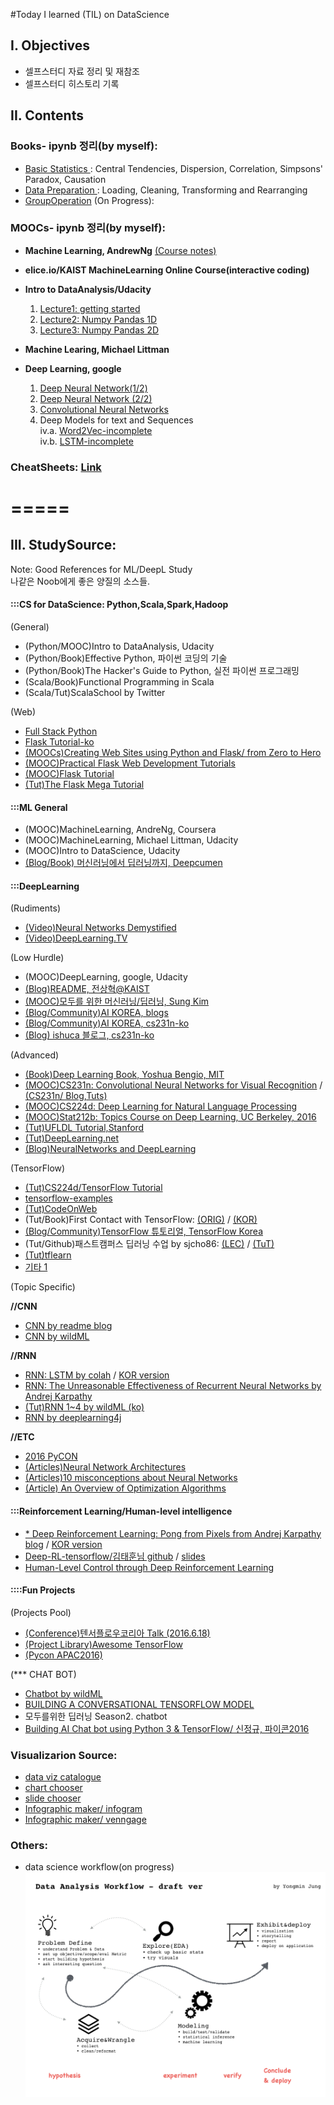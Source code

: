 #Today I learned (TIL) on DataScience 

## I. Objectives
- 셀프스터디 자료 정리 및 재참조
- 셀프스터디 히스토리 기록

## II. Contents

### Books- ipynb 정리(by myself): 
- [Basic Statistics ](http://nbviewer.jupyter.org/github/h3imdallr/TIL-datascience/blob/master/ipynb_gitHub/Basic%20Statistics.ipynb ): Central Tendencies, Dispersion, Correlation, Simpsons' Paradox, Causation
- [Data Preparation ](http://nbviewer.jupyter.org/github/h3imdallr/TIL-datascience/blob/master/ipynb_gitHub/DataPreparation.ipynb): Loading, Cleaning, Transforming and Rearranging 
- [GroupOperation](http://nbviewer.jupyter.org/github/h3imdallr/TIL-datascience/blob/master/ipynb_gitHub/GroupOperation.ipynb) (On Progress):

### MOOCs- ipynb 정리(by myself):
- **Machine Learning, AndrewNg**  [(Course notes)](http://www.holehouse.org/mlclass/)
- **elice.io/KAIST MachineLearning Online Course(interactive coding)**
- **Intro to DataAnalysis/Udacity**  
    1. [Lecture1: getting started](http://nbviewer.jupyter.org/github/h3imdallr/TIL-datascience/blob/master/ipynb_gitHub/L1_Starter_Code_ymjung.ipynb)  
    2. [Lecture2: Numpy Pandas 1D](http://nbviewer.jupyter.org/github/h3imdallr/TIL-datascience/blob/master/ipynb_gitHub/L2_NumpynPandas_for_1D.ipynb)
    3. [Lecture3: Numpy Pandas 2D](http://nbviewer.jupyter.org/github/h3imdallr/TIL-datascience/blob/master/ipynb_gitHub/L3_NumpynPandas_for_2D.ipynb)

- **Machine Learing, Michael Littman**
- **Deep Learning, google**
    1. [Deep Neural Network(1/2)](http://nbviewer.jupyter.org/github/h3imdallr/TIL-datascience/blob/master/ipynb_gitHub/DeepGG-L2-DeepNeuralNetwork.ipynb)
    2. [Deep Neural Network (2/2)](http://nbviewer.jupyter.org/github/h3imdallr/TIL-datascience/blob/master/ipynb_gitHub/DeepGG-L3-Regularizatoin.ipynb)
    2. [Convolutional Neural Networks](http://nbviewer.jupyter.org/github/h3imdallr/TIL-datascience/blob/master/ipynb_gitHub/DeepGG-L4-convolutionNets.ipynb)
    3. Deep Models for text and Sequences  
        iv.a. [Word2Vec-incomplete](http://nbviewer.jupyter.org/github/h3imdallr/TIL-datascience/blob/master/ipynb_gitHub/DeepGG-L5-word2vec.ipynb)  
        iv.b. [LSTM-incomplete](http://nbviewer.jupyter.org/github/h3imdallr/TIL-datascience/blob/master/ipynb_gitHub/DeepGG-L6-LSTM.ipynb)  

### CheatSheets: [Link](https://github.com/h3imdallr/TIL-datascience/tree/master/CheatSheet)

=====
=====

## III. StudySource: 
Note: Good References for ML/DeepL Study  
나같은 Noob에게 좋은 양질의 소스들.

#### :::CS for DataScience: Python,Scala,Spark,Hadoop
(General)
- (Python/MOOC)Intro to DataAnalysis, Udacity
- (Python/Book)Effective Python, 파이썬 코딩의 기술
- (Python/Book)The Hacker's Guide to Python, 실전 파이썬 프로그래밍 
- (Scala/Book)Functional Programming in Scala
- (Scala/Tut)ScalaSchool by Twitter

(Web)
- [Full Stack Python](https://www.fullstackpython.com)
- [Flask Tutorial-ko](http://flask-docs-kr.readthedocs.io/ko/latest/index.html)
- [(MOOCs)Creating Web Sites using Python and Flask/ from Zero to Hero](https://www.youtube.com/watch?v=6HQiKzxzkAM)
- [(MOOC)Practical Flask Web Development Tutorials](https://www.youtube.com/playlist?list=PLQVvvaa0QuDc_owjTbIY4rbgXOFkUYOUB)
- [(MOOC)Flask Tutorial](https://www.youtube.com/playlist?list=PLei96ZX_m9sWQco3fwtSMqyGL-JDQo28l)
- [(Tut)The Flask Mega Tutorial](http://blog.miguelgrinberg.com/post/the-flask-mega-tutorial-part-i-hello-world)

#### :::ML General 
- (MOOC)MachineLearning, AndreNg, Coursera
- (MOOC)MachineLearning, Michael Littman, Udacity
- (MOOC)Intro to DataScience, Udacity
- [(Blog/Book) 머신러닝에서 딥러닝까지, Deepcumen ](http://deepcumen.com)

#### :::DeepLearning 
(Rudiments)
- [(Video)Neural Networks Demystified](https://www.youtube.com/watch?v=bxe2T-V8XRs)
- [(Video)DeepLearning.TV ](https://www.youtube.com/channel/UC9OeZkIwhzfv-_Cb7fCikLQ)

(Low Hurdle)
- (MOOC)DeepLearning, google, Udacity
- [(Blog)README, 전상혁@KAIST ](http://sanghyukchun.github.io)
- [(MOOC)모두를 위한 머신러닝/딥러닝, Sung Kim](http://hunkim.github.io/ml/)
- [(Blog/Community)AI KOREA, blogs](http://aikorea.org/blog/)
- [(Blog/Community)AI KOREA, cs231n-ko](http://aikorea.org/cs231n/)
- [(Blog) ishuca 블로그, cs231n-ko](http://ishuca.tistory.com/category/CS231n)

(Advanced)
- [(Book)Deep Learning Book, Yoshua Bengio, MIT ](http://www.deeplearningbook.org/)
- [(MOOC)CS231n: Convolutional Neural Networks for Visual Recognition](http://cs231n.stanford.edu/syllabus.html)  /  [(CS231n/ Blog,Tuts)](http://cs231n.github.io)
- [(MOOC)CS224d: Deep Learning for Natural Language Processing ](http://cs224d.stanford.edu/)
- [(MOOC)Stat212b: Topics Course on Deep Learning, UC Berkeley, 2016](http://joanbruna.github.io/stat212b/)
- [(Tut)UFLDL Tutorial,Stanford](http://ufldl.stanford.edu/tutorial/)
- [(Tut)DeepLearning.net](http://deeplearning.net/tutorial/)
- [(Blog)NeuralNetworks and DeepLearning](http://neuralnetworksanddeeplearning.com/index.html)

(TensorFlow)
- [(Tut)CS224d/TensorFlow Tutorial](https://www.youtube.com/watch?v=L8Y2_Cq2X5s)
- [tensorflow-examples](https://github.com/aymericdamien/TensorFlow-Examples)
- [(Tut)CodeOnWeb](https://codeonweb.com/course/7e8c4944-308e-410e-85aa-644624613741)
- (Tut/Book)First Contact with TensorFlow: [(ORIG)](http://www.jorditorres.org/first-contact-with-tensorflow/) /  [(KOR)](https://tensorflowkorea.wordpress.com/2016/04/28/first-contact-with-tensorflow/#more-2660)
- [(Blog/Community)TensorFlow 튜토리얼, TensorFlow Korea](https://tensorflowkorea.wordpress.com/2015/12/04/텐서플로우-튜토리얼-1/)
- (Tut/Github)패스트캠퍼스 딥러닝 수업 by sjcho86: [(LEC)](https://github.com/sjchoi86/Deep-Learning-101.git) / [(TuT)](https://github.com/sjchoi86/Tensorflow-101)
- [(Tut)tflearn](http://tflearn.org)
- [기타 1 ](http://www.slideshare.net/lovelykihohong/tenforflow-internals)

(Topic Specific)  

**//CNN**
- [CNN by readme blog](http://sanghyukchun.github.io/75/)
- [CNN by wildML ](http://www.wildml.com/2015/11/understanding-convolutional-neural-networks-for-nlp/)  

**//RNN**
- [RNN: LSTM by colah](http://colah.github.io/posts/2015-08-Understanding-LSTMs/) / [KOR version](http://whydsp.org/280)
- [RNN: The Unreasonable Effectiveness of Recurrent Neural Networks by Andrej Karpathy](http://karpathy.github.io/2015/05/21/rnn-effectiveness/)
- [(Tut)RNN 1~4 by wildML (ko)](http://aikorea.org/blog/rnn-tutorial-1/)
- [RNN by deeplearning4j](http://deeplearning4j.org/kr-lstm)

**//ETC**
- [2016 PyCON](https://tensorflowkorea.wordpress.com/2016/06/13/pycon-2016-전체-동영상/)
- [(Articles)Neural Network Architectures](http://culurciello.github.io/tech/2016/06/04/nets.html)
- [(Articles)10 misconceptions about Neural Networks](http://www.turingfinance.com/misconceptions-about-neural-networks/)
- [(Article) An Overview of Optimization Algorithms](http://sebastianruder.com/optimizing-gradient-descent/)

#### :::Reinforcement Learning/Human-level intelligence
- [* Deep Reinforcement Learning: Pong from Pixels from Andrej Karpathy blog](http://karpathy.github.io/2016/05/31/rl/) / [KOR version](http://keunwoochoi.blogspot.kr/2016/06/andrej-karpathy.html)
- [Deep-RL-tensorflow/김태훈님 github](https://github.com/carpedm20/deep-rl-tensorflow) / [slides](http://www.slideshare.net/carpedm20/presentations)
- [Human-Level Control through Deep Reinforcement Learning](https://github.com/devsisters/DQN-tensorflow)

#### ::::Fun Projects

(Projects Pool)
- [(Conference)텐서플로우코리아 Talk (2016.6.18)](https://www.facebook.com/notes/255834461424286/TensorFlow%20KR%20첫%20모임%20발표자료/298998370441228/)
- [(Project Library)Awesome TensorFlow](https://github.com/jtoy/awesome-tensorflow/) 
- [(Pycon APAC2016)](https://www.pycon.kr/2016apac/program/list/)

(*** CHAT BOT)
- [Chatbot by wildML](http://www.wildml.com/2016/04/deep-learning-for-chatbots-part-1-introduction/)
- [BUILDING A CONVERSATIONAL TENSORFLOW MODEL](http://lauragelston.ghost.io/speakeasy-pt2/)
- 모두를위한 딥러닝 Season2. chatbot
- [Building AI Chat bot using Python 3 & TensorFlow/ 신정규, 파이콘2016](https://speakerdeck.com/inureyes/building-ai-chat-bot-using-python-3-and-tensorflow)



### Visualizarion Source: 
- [data viz catalogue](http://www.datavizcatalogue.com/?)
- [chart chooser](http://extremepresentation.typepad.com/blog/2006/09/choosing_a_good.html)
- [slide chooser](http://extremepresentation.typepad.com/blog/2015/01/announcing-the-slide-chooser.html?utm_content=bufferd402d&utm_medium=social&utm_source=twitter.com&utm_campaign=buffer)  
- [Infographic maker/ infogram](https://infogr.am/) 
- [Infographic maker/ venngage ](https://venngage.com)

### Others:
- data science workflow(on progress)
![workflow](images/analysisprocedure-v1.0.png)
